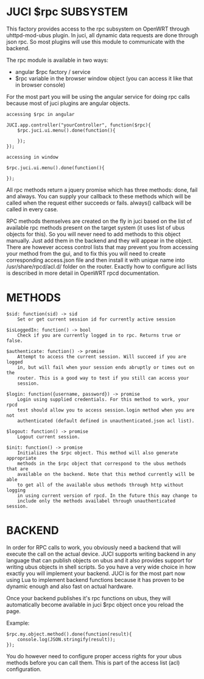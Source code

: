JUCI $rpc SUBSYSTEM
===================

This factory provides access to the rpc subsystem on OpenWRT through
uhttpd-mod-ubus plugin. In juci, all dynamic data requests are done through
json rpc. So most plugins will use this module to communicate with the backend. 

The rpc module is available in two ways: 

* angular $rpc factory / service
* $rpc variable in the browser window object (you can access it like that in
 	browser console)

For the most part you will be using the angular service for doing rpc calls
because most of juci plugins are angular objects. 

`accessing $rpc in angular`

	JUCI.app.controller("yourController", function($rpc){
		$rpc.juci.ui.menu().done(function(){

		}); 
	});

`accessing in window`

	$rpc.juci.ui.menu().done(function(){

	}); 

All rpc methods return a jquery promise which has three methods: done, fail and
always. You can supply your callback to these methods which will be called when
the request either succeeds or fails. always() callback will be called in every
case.

RPC methods themselves are created on the fly in juci based on the list of
available rpc methods present on the target system (it uses list of ubus
objects for this). So you will never need to add methods to this object
manually. Just add them in the backend and they will appear in the object.
There are however access control lists that may prevent you from accessing your
method from the gui, and to fix this you will need to create corresponding
access.json file and then install it with unique name into
/usr/share/rpcd/acl.d/ folder on the router. Exactly how to configure acl lists
is described in more detail in OpenWRT rpcd documentation. 

METHODS
=======
	
	$sid: function(sid) -> sid
		Set or get current session id for currently active session

	$isLoggedIn: function() -> bool
		Check if you are currently logged in to rpc. Returns true or false. 

	$authenticate: function() -> promise
		Attempt to access the current session. Will succeed if you are logged
		in, but will fail when your session ends abruptly or times out on the
		router. This is a good way to test if you still can access your
		session. 

	$login: function({username, password}) -> promise
		Login using supplied credentials. For this method to work, your rpcd
		test should allow you to access session.login method when you are not
		authenticated (default defined in unauthenticated.json acl list). 
	
	$logout: function() -> promise 
		Logout current session. 
	
	$init: function() -> promise
		Initializes the $rpc object. This method will also generate appropriate
		methods in the $rpc object that correspond to the ubus methods that are
		available on the backend. Note that this method currently will be able
		to get all of the available ubus methods through http without logging
		in using current version of rpcd. In the future this may change to
		include only the methods availabel through unauthenticated session. 

BACKEND
=======

In order for RPC calls to work, you obviously need a backend that will execute
the call on the actual device. JUCI supports writing backend in any language
that can publish objects on ubus and it also provides support for writing ubus
objects in shell scripts. So you have a very wide choice in how exactly you
will implement your backend. JUCI is for the most part now using Lua to
implement backend functions because it has proven to be dynamic enough and also
fast on actual hardware.

Once your backend publishes it's rpc functions on ubus, they will automatically
become available in juci $rpc object once you reload the page. 

Example:

	$rpc.my.object.method().done(function(result){
		console.log(JSON.stringify(result)); 
	}); 

You do however need to configure proper access rights for your ubus methods
before you can call them. This is part of the access list (acl) configuration. 


